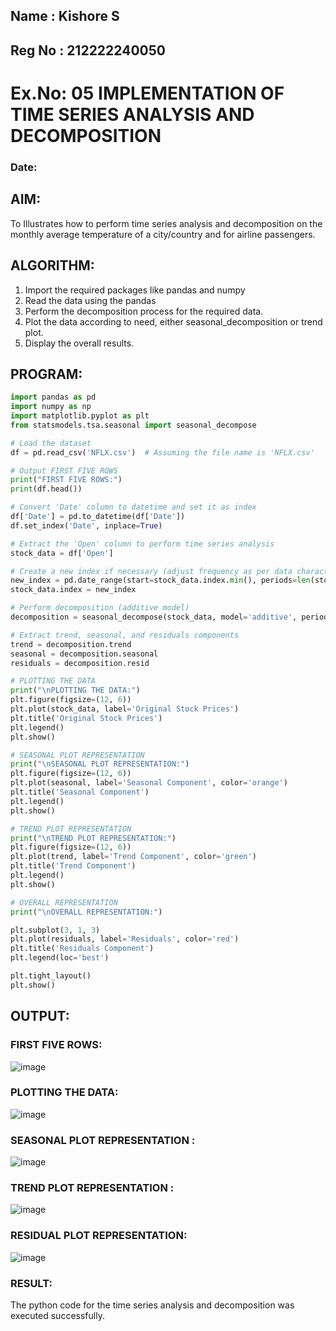 ## Name : Kishore S
## Reg No : 212222240050
# Ex.No: 05  IMPLEMENTATION OF TIME SERIES ANALYSIS AND DECOMPOSITION
### Date: 


## AIM:
To Illustrates how to perform time series analysis and decomposition on the monthly average temperature of a city/country and for airline passengers.

## ALGORITHM:
1. Import the required packages like pandas and numpy
2. Read the data using the pandas
3. Perform the decomposition process for the required data.
4. Plot the data according to need, either seasonal_decomposition or trend plot.
5. Display the overall results.

## PROGRAM:
```python
import pandas as pd
import numpy as np
import matplotlib.pyplot as plt
from statsmodels.tsa.seasonal import seasonal_decompose

# Load the dataset
df = pd.read_csv('NFLX.csv')  # Assuming the file name is 'NFLX.csv'

# Output FIRST FIVE ROWS
print("FIRST FIVE ROWS:")
print(df.head())

# Convert 'Date' column to datetime and set it as index
df['Date'] = pd.to_datetime(df['Date'])
df.set_index('Date', inplace=True)

# Extract the 'Open' column to perform time series analysis
stock_data = df['Open']

# Create a new index if necessary (adjust frequency as per data characteristics)
new_index = pd.date_range(start=stock_data.index.min(), periods=len(stock_data), freq='B')[:len(stock_data)]
stock_data.index = new_index

# Perform decomposition (additive model)
decomposition = seasonal_decompose(stock_data, model='additive', period=30)  # Adjust period for monthly seasonality

# Extract trend, seasonal, and residuals components
trend = decomposition.trend
seasonal = decomposition.seasonal
residuals = decomposition.resid

# PLOTTING THE DATA
print("\nPLOTTING THE DATA:")
plt.figure(figsize=(12, 6))
plt.plot(stock_data, label='Original Stock Prices')
plt.title('Original Stock Prices')
plt.legend()
plt.show()

# SEASONAL PLOT REPRESENTATION
print("\nSEASONAL PLOT REPRESENTATION:")
plt.figure(figsize=(12, 6))
plt.plot(seasonal, label='Seasonal Component', color='orange')
plt.title('Seasonal Component')
plt.legend()
plt.show()

# TREND PLOT REPRESENTATION
print("\nTREND PLOT REPRESENTATION:")
plt.figure(figsize=(12, 6))
plt.plot(trend, label='Trend Component', color='green')
plt.title('Trend Component')
plt.legend()
plt.show()

# OVERALL REPRESENTATION
print("\nOVERALL REPRESENTATION:")

plt.subplot(3, 1, 3)
plt.plot(residuals, label='Residuals', color='red')
plt.title('Residuals Component')
plt.legend(loc='best')

plt.tight_layout()
plt.show()

```

## OUTPUT:
### FIRST FIVE ROWS:
![image](https://github.com/user-attachments/assets/a7a9bad3-b94a-49d7-9aa9-40b5e0934811)


### PLOTTING THE DATA:
![image](https://github.com/user-attachments/assets/32527eb0-ad0c-48f8-aac3-c943d6eb9cdf)


### SEASONAL PLOT REPRESENTATION :
![image](https://github.com/user-attachments/assets/0faddda7-801d-4b91-a225-954fdce6dab8)


### TREND PLOT REPRESENTATION :
![image](https://github.com/user-attachments/assets/14b0a79e-33f0-43ef-a1cd-3f937f9b22db)


### RESIDUAL PLOT  REPRESENTATION:
![image](https://github.com/user-attachments/assets/575a0a15-46e2-4b9f-852a-42c8b78c481b)


### RESULT:
The python code for the time series analysis and decomposition was executed successfully.
